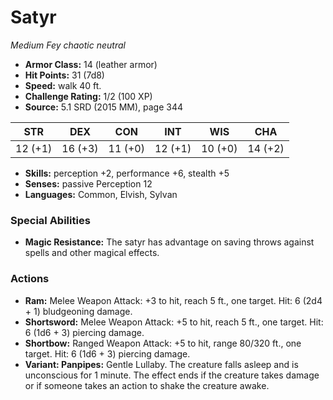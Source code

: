 # Satyr

*Medium* *Fey* *chaotic neutral*

- **Armor Class:** 14 (leather armor)
- **Hit Points:** 31 (7d8)
- **Speed:** walk 40 ft.
- **Challenge Rating:** 1/2 (100 XP)
- **Source:** 5.1 SRD (2015 MM), page 344

| STR | DEX | CON | INT | WIS | CHA |
| --- | --- | --- | --- | --- | --- |
| 12 (+1) | 16 (+3) | 11 (+0) | 12 (+1) | 10 (+0) | 14 (+2) |

- **Skills:** perception +2, performance +6, stealth +5
- **Senses:** passive Perception 12
- **Languages:** Common, Elvish, Sylvan

### Special Abilities

- **Magic Resistance:** The satyr has advantage on saving throws against spells and other magical effects.

### Actions

- **Ram:** Melee Weapon Attack: +3 to hit, reach 5 ft., one target. Hit: 6 (2d4 + 1) bludgeoning damage.
- **Shortsword:** Melee Weapon Attack: +5 to hit, reach 5 ft., one target. Hit: 6 (1d6 + 3) piercing damage.
- **Shortbow:** Ranged Weapon Attack: +5 to hit, range 80/320 ft., one target. Hit: 6 (1d6 + 3) piercing damage.
- **Variant: Panpipes:** Gentle Lullaby. The creature falls asleep and is unconscious for 1 minute. The effect ends if the creature takes damage or if someone takes an action to shake the creature awake.


